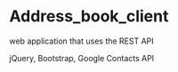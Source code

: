 Address_book_client
===================

web application that uses the REST API

 jQuery, Bootstrap, Google Contacts API 
